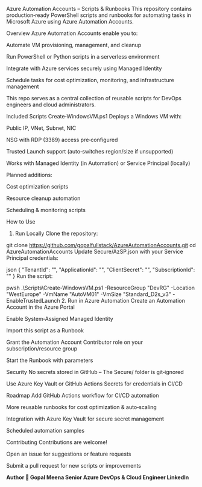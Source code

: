Azure Automation Accounts – Scripts & Runbooks
This repository contains production‑ready PowerShell scripts and runbooks for automating tasks in Microsoft Azure using Azure Automation Accounts.

Overview
Azure Automation Accounts enable you to:

Automate VM provisioning, management, and cleanup

Run PowerShell or Python scripts in a serverless environment

Integrate with Azure services securely using Managed Identity

Schedule tasks for cost optimization, monitoring, and infrastructure management

This repo serves as a central collection of reusable scripts for DevOps engineers and cloud administrators.

Included Scripts
Create‑WindowsVM.ps1
Deploys a Windows VM with:

Public IP, VNet, Subnet, NIC

NSG with RDP (3389) access pre‑configured

Trusted Launch support (auto‑switches region/size if unsupported)

Works with Managed Identity (in Automation) or Service Principal (locally)

Planned additions:

Cost optimization scripts

Resource cleanup automation

Scheduling & monitoring scripts

How to Use
1. Run Locally
Clone the repository:


git clone https://github.com/gopalfullstack/AzureAutomationAccounts.git
cd AzureAutomationAccounts
Update Secure/AzSP.json with your Service Principal credentials:

json
{
  "TenantId": "<Tenant-ID>",
  "ApplicationId": "<App-ID>",
  "ClientSecret": "<Secret>",
  "SubscriptionId": "<Subscription-ID>"
}
Run the script:


pwsh .\Scripts\Create-WindowsVM.ps1 -ResourceGroup "DevRG" -Location "WestEurope" -VmName "AutoVM01" -VmSize "Standard_D2s_v3" -EnableTrustedLaunch
2. Run in Azure Automation
Create an Automation Account in the Azure Portal

Enable System‑Assigned Managed Identity

Import this script as a Runbook

Grant the Automation Account Contributor role on your subscription/resource group

Start the Runbook with parameters

Security
No secrets stored in GitHub – The Secure/ folder is git‑ignored

Use Azure Key Vault or GitHub Actions Secrets for credentials in CI/CD

Roadmap
 Add GitHub Actions workflow for CI/CD automation

 More reusable runbooks for cost optimization & auto‑scaling

 Integration with Azure Key Vault for secure secret management

 Scheduled automation samples

Contributing
Contributions are welcome!

Open an issue for suggestions or feature requests

Submit a pull request for new scripts or improvements

**Author
👤 Gopal Meena
Senior Azure DevOps & Cloud Engineer
LinkedIn**
